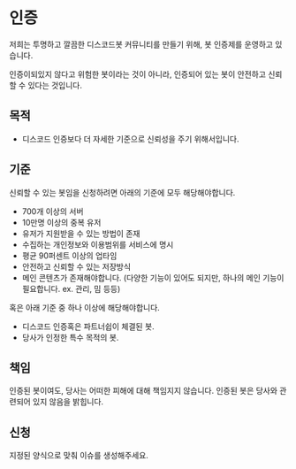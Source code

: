 # 인증

저희는 투명하고 깔끔한 디스코드봇 커뮤니티를 만들기 위해, 봇 인증제를 운영하고 있습니다.

인증이되있지 않다고 위험한 봇이라는 것이 아니라, 인증되어 있는 봇이 안전하고 신뢰할 수 있다는 것입니다.

## 목적

- 디스코드 인증보다 더 자세한 기준으로 신뢰성을 주기 위해서입니다.

## 기준

신뢰할 수 있는 봇임을 신청하려면 아래의 기준에 모두 해당해야합니다.

- 700개 이상의 서버
- 10만명 이상의 중복 유저
- 유저가 지원받을 수 있는 방법이 존재
- 수집하는 개인정보와 이용범위를 서비스에 명시
- 평균 90퍼센트 이상의 업타임
- 안전하고 신뢰할 수 있는 저장방식
- 메인 콘텐츠가 존재해야합니다. (다양한 기능이 있어도 되지만, 하나의 메인 기능이 필요합니다. ex. 관리, 밈 등등)

혹은 아래 기준 중 하나 이상에 해당해야합니다.

- 디스코드 인증혹은 파트너쉽이 체결된 봇.
- 당사가 인정한 특수 목적의 봇.

## 책임

인증된 봇이여도, 당사는 어떠한 피해에 대해 책임지지 않습니다.
인증된 봇은 당사와 관련되어 있지 않음을 밝힙니다.

## 신청

지정된 양식으로 맞춰 이슈를 생성해주세요.
